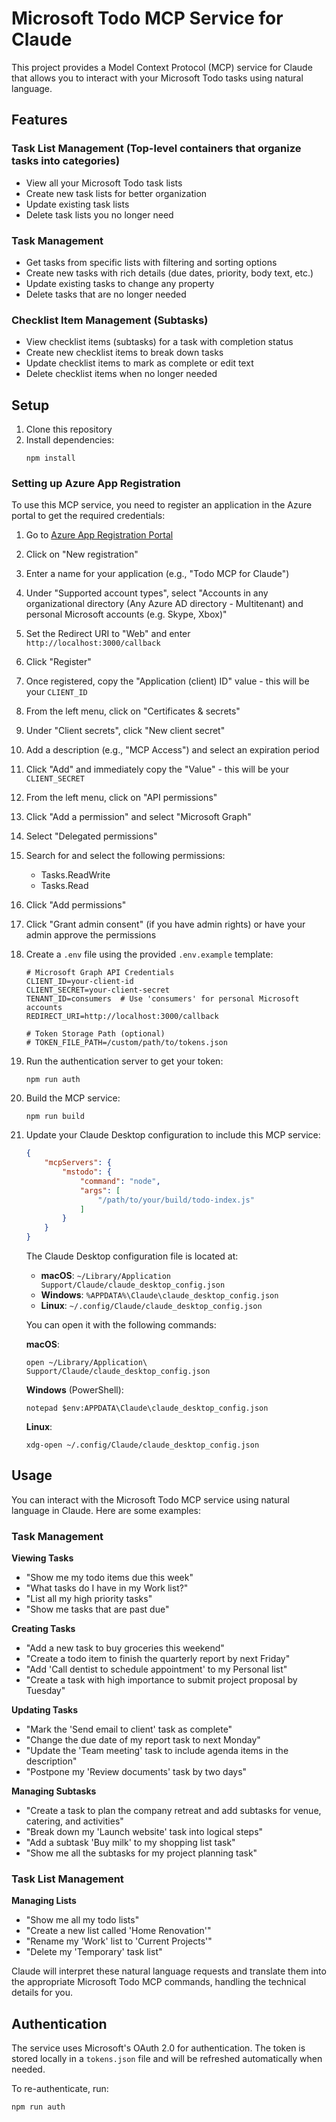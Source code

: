 # Microsoft Todo MCP Service for Claude

This project provides a Model Context Protocol (MCP) service for Claude that allows you to interact with your Microsoft Todo tasks using natural language.

## Features

### Task List Management (Top-level containers that organize tasks into categories)
- View all your Microsoft Todo task lists
- Create new task lists for better organization
- Update existing task lists
- Delete task lists you no longer need

### Task Management
- Get tasks from specific lists with filtering and sorting options
- Create new tasks with rich details (due dates, priority, body text, etc.)
- Update existing tasks to change any property
- Delete tasks that are no longer needed

### Checklist Item Management (Subtasks)
- View checklist items (subtasks) for a task with completion status
- Create new checklist items to break down tasks
- Update checklist items to mark as complete or edit text
- Delete checklist items when no longer needed

## Setup

1. Clone this repository
2. Install dependencies:
   ```
   npm install
   ```
   
### Setting up Azure App Registration

To use this MCP service, you need to register an application in the Azure portal to get the required credentials:

1. Go to [Azure App Registration Portal](https://portal.azure.com/#view/Microsoft_AAD_RegisteredApps/ApplicationsListBlade)
2. Click on "New registration"
3. Enter a name for your application (e.g., "Todo MCP for Claude")
4. Under "Supported account types", select "Accounts in any organizational directory (Any Azure AD directory - Multitenant) and personal Microsoft accounts (e.g. Skype, Xbox)"
5. Set the Redirect URI to "Web" and enter `http://localhost:3000/callback`
6. Click "Register"
7. Once registered, copy the "Application (client) ID" value - this will be your `CLIENT_ID`
8. From the left menu, click on "Certificates & secrets"
9. Under "Client secrets", click "New client secret"
10. Add a description (e.g., "MCP Access") and select an expiration period
11. Click "Add" and immediately copy the "Value" - this will be your `CLIENT_SECRET`
12. From the left menu, click on "API permissions"
13. Click "Add a permission" and select "Microsoft Graph"
14. Select "Delegated permissions"
15. Search for and select the following permissions:
    - Tasks.ReadWrite
    - Tasks.Read
16. Click "Add permissions"
17. Click "Grant admin consent" (if you have admin rights) or have your admin approve the permissions

3. Create a `.env` file using the provided `.env.example` template:
   ```
   # Microsoft Graph API Credentials
   CLIENT_ID=your-client-id
   CLIENT_SECRET=your-client-secret
   TENANT_ID=consumers  # Use 'consumers' for personal Microsoft accounts
   REDIRECT_URI=http://localhost:3000/callback
   
   # Token Storage Path (optional)
   # TOKEN_FILE_PATH=/custom/path/to/tokens.json
   ```
4. Run the authentication server to get your token:
   ```
   npm run auth
   ```
5. Build the MCP service:
   ```
   npm run build
   ```
6. Update your Claude Desktop configuration to include this MCP service:
   ```json
   {
       "mcpServers": {
           "mstodo": {
               "command": "node",
               "args": [
                   "/path/to/your/build/todo-index.js"
               ]
           }
       }
   }
   ```

   The Claude Desktop configuration file is located at:
   - **macOS**: `~/Library/Application Support/Claude/claude_desktop_config.json`
   - **Windows**: `%APPDATA%\Claude\claude_desktop_config.json` 
   - **Linux**: `~/.config/Claude/claude_desktop_config.json`

   You can open it with the following commands:

   **macOS**:
   ```
   open ~/Library/Application\ Support/Claude/claude_desktop_config.json
   ```

   **Windows** (PowerShell):
   ```
   notepad $env:APPDATA\Claude\claude_desktop_config.json
   ```

   **Linux**:
   ```
   xdg-open ~/.config/Claude/claude_desktop_config.json
   ```

## Usage

You can interact with the Microsoft Todo MCP service using natural language in Claude. Here are some examples:

### Task Management

**Viewing Tasks**
- "Show me my todo items due this week"
- "What tasks do I have in my Work list?"
- "List all my high priority tasks"
- "Show me tasks that are past due"

**Creating Tasks**
- "Add a new task to buy groceries this weekend"
- "Create a todo item to finish the quarterly report by next Friday"
- "Add 'Call dentist to schedule appointment' to my Personal list"
- "Create a task with high importance to submit project proposal by Tuesday"

**Updating Tasks**
- "Mark the 'Send email to client' task as complete"
- "Change the due date of my report task to next Monday"
- "Update the 'Team meeting' task to include agenda items in the description"
- "Postpone my 'Review documents' task by two days"

**Managing Subtasks**
- "Create a task to plan the company retreat and add subtasks for venue, catering, and activities"
- "Break down my 'Launch website' task into logical steps"
- "Add a subtask 'Buy milk' to my shopping list task"
- "Show me all the subtasks for my project planning task"

### Task List Management

**Managing Lists**
- "Show me all my todo lists"
- "Create a new list called 'Home Renovation'"
- "Rename my 'Work' list to 'Current Projects'"
- "Delete my 'Temporary' task list"

Claude will interpret these natural language requests and translate them into the appropriate Microsoft Todo MCP commands, handling the technical details for you.

## Authentication

The service uses Microsoft's OAuth 2.0 for authentication. The token is stored locally in a `tokens.json` file and will be refreshed automatically when needed.

To re-authenticate, run:
```
npm run auth
``` 